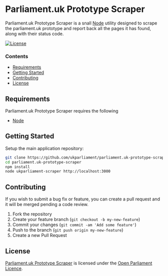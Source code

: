 # Parliament.uk Prototype Scraper
Parliament.uk Prototype Scraper is a snall [Node][node] utility designed to scrape the parliament.uk prototype and report back all the pages it has found, along with their status code.

[![License][shield-license]][info-license]


### Contents
<!-- START doctoc generated TOC please keep comment here to allow auto update -->
<!-- DON'T EDIT THIS SECTION, INSTEAD RE-RUN doctoc TO UPDATE -->


- [Requirements](#requirements)
- [Getting Started](#getting-started)
- [Contributing](#contributing)
- [License](#license)

<!-- END doctoc generated TOC please keep comment here to allow auto update -->


## Requirements
Parliament.uk Prototype Scraper requires the following
* [Node][node]


## Getting Started
Setup the main application repository:
```bash
git clone https://github.com/ukparliament/parliament.uk-prototype-scraper.git
cd parliament.uk-prototype-scraper
npm install
node ukparliament-scraper http://localhost:3000
```

## Contributing
If you wish to submit a bug fix or feature, you can create a pull request and it will be merged pending a code review.

1. Fork the repository
2. Create your feature branch (`git checkout -b my-new-feature`)
3. Commit your changes (`git commit -am 'Add some feature'`)
4. Push to the branch (`git push origin my-new-feature`)
5. Create a new Pull Request


## License
[Parliament.uk Prototype Scraper][parliament.uk-prototype-scraper] is licensed under the [Open Parliament Licence][info-license].

[node]:                            https://nodejs.org
[parliament.uk-prototype-scraper]: https://github.com/ukparliament/parliament.uk-prototype-scraper

[info-license]:   http://www.parliament.uk/site-information/copyright/open-parliament-licence/
[shield-license]: https://img.shields.io/badge/license-Open%20Parliament%20Licence-blue.svg
